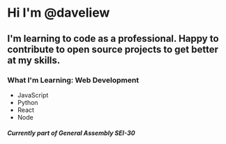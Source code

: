 # Hi I'm @daveliew
## I'm learning to code as a professional. Happy to contribute to open source projects to get better at my skills. 

### What I'm Learning: Web Development
* JavaScript
* Python
* React
* Node

##### Currently part of General Assembly SEI-30
